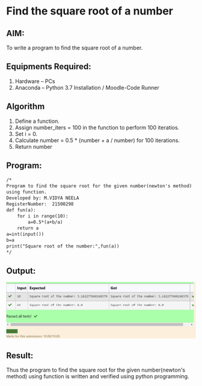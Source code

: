 # Find the square root of a number

## AIM:
To write a program to find the square root of a number.

## Equipments Required:
1. Hardware – PCs
2. Anaconda – Python 3.7 Installation / Moodle-Code Runner

## Algorithm
1. Define a function.
2. Assign number_iters = 100 in the function to perform 100 iteratios.
3. Set i = 0.
4. Calculate  number = 0.5 * (number + a / number) for 100 iterations.
5. Return number

## Program:
```
/*
Program to find the square root for the given number(newton's method) using function.
Developed by: M.VIDYA NEELA
RegisterNumber:  21500298
def fun(a):
    for i in range(10):
        a=0.5*(a+b/a)
    return a
a=int(input())
b=a
print("Square root of the number:",fun(a))
*/
```

## Output:
![square root of a number](./square.jpg)


## Result:
Thus the program to find the square root for the given number(newton's method) using function is written and verified using python programming.
